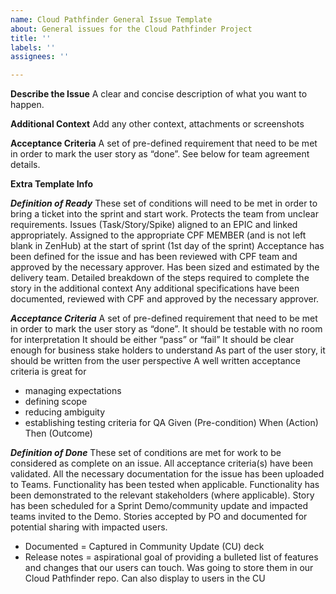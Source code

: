 ```yaml
---
name: Cloud Pathfinder General Issue Template
about: General issues for the Cloud Pathfinder Project
title: ''
labels: ''
assignees: ''

---
```


**Describe the Issue**
A clear and concise description of what you want to happen.

**Additional Context**
Add any other context, attachments or screenshots

**Acceptance Criteria**
A set of pre-defined requirement that need to be met in order to mark the user story as “done”.  See below for team agreement details.











**Extra Template Info**

***Definition of Ready***
These set of conditions will need to be met in order to bring a ticket into the sprint and start work. Protects the team from unclear requirements.
Issues (Task/Story/Spike) aligned to an EPIC and linked appropriately.
Assigned to the appropriate CPF MEMBER (and is not left blank in ZenHub) at the start of sprint (1st day of the sprint)
Acceptance has been defined for the issue and has been reviewed with CPF team and approved by the necessary approver.
Has been sized and estimated by the delivery team.
Detailed breakdown of the steps required to complete the story in the additional context
Any additional specifications have been documented, reviewed with CPF and approved by the necessary approver.

***Acceptance Criteria***
A set of pre-defined requirement that need to be met in order to mark the user story as “done”.
It should be testable with no room for interpretation
It should be either “pass” or “fail”
It should be clear enough for business stake holders to understand
As part of the user story, it should be written from the user perspective
A well written acceptance criteria is great for 
- managing expectations
- defining scope
- reducing ambiguity
- establishing testing criteria for QA
Given (Pre-condition) 
When (Action)
Then (Outcome)

***Definition of Done***
These set of conditions are met for work to be considered as complete on an issue.
All acceptance criteria(s) have been validated.
All the necessary documentation for the issue has been uploaded to Teams.
Functionality has been tested when applicable.
Functionality has been demonstrated to the relevant stakeholders (where applicable).
Story has been scheduled for a Sprint Demo/community update and impacted teams invited to the Demo.
Stories accepted by PO and documented for potential sharing with impacted users.
- Documented = Captured in Community Update (CU) deck
- Release notes = aspirational goal of providing a bulleted list of features and changes that our users can touch. Was going to store them in our Cloud Pathfinder repo. Can also display to users in the CU
